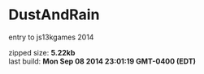 DustAndRain
===========

entry to js13kgames 2014

zipped size: **5.22kb**  
last build:  **Mon Sep 08 2014 23:01:19 GMT-0400 (EDT)**
